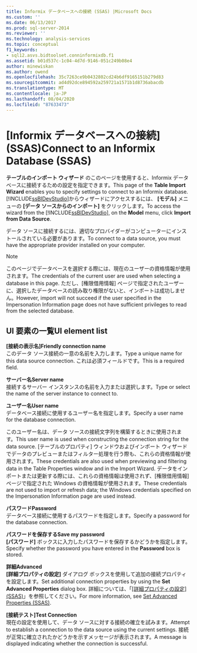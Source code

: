 ```yaml
---
title: Informix データベースへの接続 (SSAS) |Microsoft Docs
ms.custom: ''
ms.date: 06/13/2017
ms.prod: sql-server-2014
ms.reviewer: ''
ms.technology: analysis-services
ms.topic: conceptual
f1_keywords:
- sql12.asvs.bidtoolset.conninformixdb.f1
ms.assetid: b01d537c-1c04-4d7d-9146-051c249b08e4
author: minewiskan
ms.author: owend
ms.openlocfilehash: 35c7263ce9b0432802cd24b6df9165151b279d83
ms.sourcegitcommit: ad4d92dce894592a259721a1571b1d8736abacdb
ms.translationtype: MT
ms.contentlocale: ja-JP
ms.lasthandoff: 08/04/2020
ms.locfileid: "87633473"
---
```

# <a name="connect-to-an-informix-database-ssas"></a><span data-ttu-id="73196-102">[Informix データベースへの接続] (SSAS)</span><span class="sxs-lookup"><span data-stu-id="73196-102">Connect to an Informix Database (SSAS)</span></span>
  <span data-ttu-id="73196-103">**テーブルのインポート ウィザード** のこのページを使用すると、Informix データベースに接続するための設定を指定できます。</span><span class="sxs-lookup"><span data-stu-id="73196-103">This page of the **Table Import Wizard** enables you to specify settings to connect to an Informix database.</span></span> <span data-ttu-id="73196-104">[!INCLUDE[ssBIDevStudio](../includes/ssbidevstudio-md.md)]からウィザードにアクセスするには、 **[モデル]** メニューの **[データ ソースからのインポート]** をクリックします。</span><span class="sxs-lookup"><span data-stu-id="73196-104">To access the wizard from the [!INCLUDE[ssBIDevStudio](../includes/ssbidevstudio-md.md)], on the **Model** menu, click **Import from Data Source**.</span></span>  
  
 <span data-ttu-id="73196-105">データ ソースに接続するには、適切なプロバイダーがコンピューターにインストールされている必要があります。</span><span class="sxs-lookup"><span data-stu-id="73196-105">To connect to a data source, you must have the appropriate provider installed on your computer.</span></span>  
  
> [!NOTE]  
>  <span data-ttu-id="73196-106">このページでデータベースを選択する際には、現在のユーザーの資格情報が使用されます。</span><span class="sxs-lookup"><span data-stu-id="73196-106">The credentials of the current user are used when selecting a database in this page.</span></span> <span data-ttu-id="73196-107">ただし、[権限借用情報] ページで指定されたユーザーに、選択したデータベースの読み取り権限がないと、インポートは成功しません。</span><span class="sxs-lookup"><span data-stu-id="73196-107">However, import will not succeed if the user specified in the Impersonation Information page does not have sufficient privileges to read from the selected database.</span></span>  
  
## <a name="ui-element-list"></a><span data-ttu-id="73196-108">UI 要素の一覧</span><span class="sxs-lookup"><span data-stu-id="73196-108">UI element list</span></span>  
 <span data-ttu-id="73196-109">**[接続の表示名]**</span><span class="sxs-lookup"><span data-stu-id="73196-109">**Friendly connection name**</span></span>  
 <span data-ttu-id="73196-110">このデータ ソース接続の一意の名前を入力します。</span><span class="sxs-lookup"><span data-stu-id="73196-110">Type a unique name for this data source connection.</span></span> <span data-ttu-id="73196-111">これは必須フィールドです。</span><span class="sxs-lookup"><span data-stu-id="73196-111">This is a required field.</span></span>  
  
 <span data-ttu-id="73196-112">**サーバー名**</span><span class="sxs-lookup"><span data-stu-id="73196-112">**Server name**</span></span>  
 <span data-ttu-id="73196-113">接続するサーバー インスタンスの名前を入力または選択します。</span><span class="sxs-lookup"><span data-stu-id="73196-113">Type or select the name of the server instance to connect to.</span></span>  
  
 <span data-ttu-id="73196-114">**ユーザー名**</span><span class="sxs-lookup"><span data-stu-id="73196-114">**User name**</span></span>  
 <span data-ttu-id="73196-115">データベース接続に使用するユーザー名を指定します。</span><span class="sxs-lookup"><span data-stu-id="73196-115">Specify a user name for the database connection.</span></span>  
  
 <span data-ttu-id="73196-116">このユーザー名は、データ ソースの接続文字列を構築するときに使用されます。</span><span class="sxs-lookup"><span data-stu-id="73196-116">This user name is used when constructing the connection string for the data source.</span></span> <span data-ttu-id="73196-117">[テーブルのプロパティ] ウィンドウおよびインポート ウィザードでデータのプレビューまたはフィルター処理を行う際も、これらの資格情報が使用されます。</span><span class="sxs-lookup"><span data-stu-id="73196-117">These credentials are also used when previewing and filtering data in the Table Properties window and in the Import Wizard.</span></span> <span data-ttu-id="73196-118">データをインポートまたは更新する際には、これらの資格情報は使用されず、[権限借用情報] ページで指定された Windows の資格情報が使用されます。</span><span class="sxs-lookup"><span data-stu-id="73196-118">These credentials are not used to import or refresh data; the Windows credentials specified on the Impersonation Information page are used instead.</span></span>  
  
 <span data-ttu-id="73196-119">**パスワード**</span><span class="sxs-lookup"><span data-stu-id="73196-119">**Password**</span></span>  
 <span data-ttu-id="73196-120">データベース接続に使用するパスワードを指定します。</span><span class="sxs-lookup"><span data-stu-id="73196-120">Specify a password for the database connection.</span></span>  
  
 <span data-ttu-id="73196-121">**パスワードを保存する**</span><span class="sxs-lookup"><span data-stu-id="73196-121">**Save my password**</span></span>  
 <span data-ttu-id="73196-122">**[パスワード]** ボックスに入力したパスワードを保存するかどうかを指定します。</span><span class="sxs-lookup"><span data-stu-id="73196-122">Specify whether the password you have entered in the **Password** box is stored.</span></span>  
  
 <span data-ttu-id="73196-123">**詳細**</span><span class="sxs-lookup"><span data-stu-id="73196-123">**Advanced**</span></span>  
 <span data-ttu-id="73196-124">**[詳細プロパティの設定]** ダイアログ ボックスを使用して追加の接続プロパティを設定します。</span><span class="sxs-lookup"><span data-stu-id="73196-124">Set additional connection properties by using the **Set Advanced Properties** dialog box.</span></span> <span data-ttu-id="73196-125">詳細については、「[[詳細プロパティの設定] (SSAS)](set-advanced-properties-ssas.md)」を参照してください。</span><span class="sxs-lookup"><span data-stu-id="73196-125">For more information, see [Set Advanced Properties &#40;SSAS&#41;](set-advanced-properties-ssas.md).</span></span>  
  
 <span data-ttu-id="73196-126">**[接続テスト]**</span><span class="sxs-lookup"><span data-stu-id="73196-126">**Test Connection**</span></span>  
 <span data-ttu-id="73196-127">現在の設定を使用して、データ ソースに対する接続の確立を試みます。</span><span class="sxs-lookup"><span data-stu-id="73196-127">Attempt to establish a connection to the data source using the current settings.</span></span> <span data-ttu-id="73196-128">接続が正常に確立されたかどうかを示すメッセージが表示されます。</span><span class="sxs-lookup"><span data-stu-id="73196-128">A message is displayed indicating whether the connection is successful.</span></span>  
  
  
